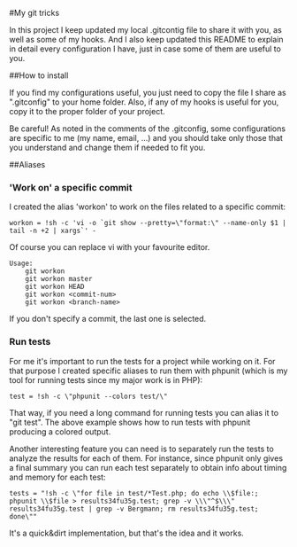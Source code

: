 #My git tricks

In this project I keep updated my local .gitcontig file to share it with you, as well as some of my hooks.
And I also keep updated this README to explain in detail every configuration I have, just in case some of them are useful to you.


##How to install

If you find my configurations useful, you just need to copy the file I share as ".gitconfig" to your home folder.
Also, if any of my hooks is useful for you, copy it to the proper folder of your project.

Be careful! As noted in the comments of the .gitconfig, some configurations are specific to me (my name, email, ...) and you should take only those that you understand and change them if needed to fit you.


##Aliases

### 'Work on' a specific commit

I created the alias 'workon' to work on the files related to a specific commit:

	workon = !sh -c 'vi -o `git show --pretty=\"format:\" --name-only $1 | tail -n +2 | xargs`' -

Of course you can replace vi with your favourite editor.
    
	Usage:
		git workon
		git workon master
		git workon HEAD
		git workon <commit-num>
		git workon <branch-name>

If you don't specify a commit, the last one is selected.

### Run tests

For me it's important to run the tests for a project while working on it. For that purpose I created specific aliases to run them with phpunit (which is my tool for running tests since my major work is in PHP):

	test = !sh -c \"phpunit --colors test/\"

That way, if you need a long command for running tests you can alias it to "git test". The above example shows how to run tests with phpunit producing a colored output.

Another interesting feature you can need is to separately run the tests to analyze the results for each of them. For instance, since phpunit only gives a final summary you can run each test separately to obtain info about timing and memory for each test:

	tests = "!sh -c \"for file in test/*Test.php; do echo \\$file:; phpunit \\$file > results34fu35g.test; grep -v \\\"^$\\\" results34fu35g.test | grep -v Bergmann; rm results34fu35g.test; done\""

It's a quick&dirt implementation, but that's the idea and it works.
